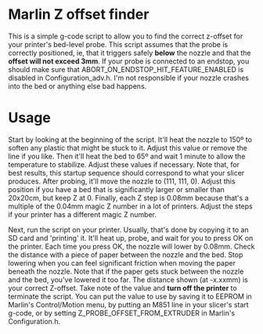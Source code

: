 # Marlin Z offset finder

This is a simple g-code script to allow you to find the correct z-offset for your printer's bed-level probe. This script assumes that the probe is correctly positioned, ie, that it triggers safely **below** the nozzle and that the **offset will not exceed 3mm**. If your probe is connected to an endstop, you should make sure that ABORT_ON_ENDSTOP_HIT_FEATURE_ENABLED is disabled in Configuration_adv.h. I'm not responsible if your nozzle crashes into the bed or anything else bad happens.

# Usage

Start by looking at the beginning of the script. It'll heat the nozzle to 150º to soften any plastic that might be stuck to it. Adjust this value or remove the line if you like. Then it'll heat the bed to 65º and wait 1 minute to allow the temperature to stabilize. Adjust these values if necessary. Note that, for best results, this startup sequence should correspond to what your slicer produces. After probing, it'll move the nozzle to (111, 111, 0). Adjust this position if you have a bed that is significantly larger or smaller than 20x20cm, but keep Z at 0. Finally, each Z step is 0.08mm because that's a multiple of the 0.04mm magic Z number in a lot of printers. Adjust the steps if your printer has a different magic Z number.

Next, run the script on your printer. Usually, that's done by copying it to an SD card and 'printing' it. It'll heat up, probe, and wait for you to press OK on the printer. Each time you press OK, the nozzle will lower by 0.08mm. Check the distance with a piece of paper between the nozzle and the bed. Stop lowering when you can feel significant friction when moving the paper beneath the nozzle. Note that if the paper gets stuck between the nozzle and the bed, you've lowered it too far. The distance shown (at -x.xxmm) is your correct Z-offset. Take note of the value and **turn off the printer** to terminate the script. You can put the value to use by saving it to EEPROM in Marlin's Control/Motion menu, by putting an M851 line in your slicer's start g-code, or by setting Z_PROBE_OFFSET_FROM_EXTRUDER in Marlin's Configuration.h.
